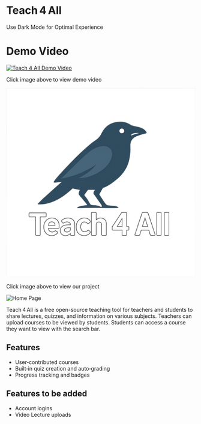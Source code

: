 # Teach 4 All
Use Dark Mode for Optimal Experience

# Demo Video

[![Teach 4 All Demo Video](https://img.youtube.com/vi/CppC3Z4kbac/0.jpg)](https://youtu.be/CppC3Z4kbac)

Click image above to view demo video


[![Teach 4 All Logo](crow-white.png)](http://10.110.155.183/project-null/templates/index.html)

Click image above to view our project

<img width="1728" alt="Home Page" src="https://github.com/user-attachments/assets/12e13bb2-39c2-4765-b022-cc5ef4934303" />


Teach 4 All is a free open-source teaching tool for teachers and students to share lectures,
quizzes, and information on various subjects. Teachers can upload courses to be viewed by 
students. Students can access a course they want to view with the search bar.
## Features

- User‑contributed courses  
- Built‑in quiz creation and auto‑grading  
- Progress tracking and badges


## Features to be added

- Account logins
- Video Lecture uploads


